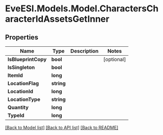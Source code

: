 # EveESI.Models.Model.CharactersCharacterIdAssetsGetInner

## Properties

Name | Type | Description | Notes
------------ | ------------- | ------------- | -------------
**IsBlueprintCopy** | **bool** |  | [optional] 
**IsSingleton** | **bool** |  | 
**ItemId** | **long** |  | 
**LocationFlag** | **string** |  | 
**LocationId** | **long** |  | 
**LocationType** | **string** |  | 
**Quantity** | **long** |  | 
**TypeId** | **long** |  | 

[[Back to Model list]](../README.md#documentation-for-models) [[Back to API list]](../README.md#documentation-for-api-endpoints) [[Back to README]](../README.md)

